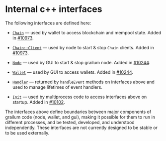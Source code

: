 # Internal c++ interfaces

The following interfaces are defined here:

* [`Chain`](chain.h) — used by wallet to access blockchain and mempool state. Added in [#10973](https://github.com/grailum/grailum/pull/10973).

* [`Chain::Client`](chain.h) — used by node to start & stop `Chain` clients. Added in [#10973](https://github.com/grailum/grailum/pull/10973).

* [`Node`](node.h) — used by GUI to start & stop grailum node. Added in [#10244](https://github.com/grailum/grailum/pull/10244).

* [`Wallet`](wallet.h) — used by GUI to access wallets. Added in [#10244](https://github.com/grailum/grailum/pull/10244).

* [`Handler`](handler.h) — returned by `handleEvent` methods on interfaces above and used to manage lifetimes of event handlers.

* [`Init`](init.h) — used by multiprocess code to access interfaces above on startup. Added in [#10102](https://github.com/grailum/grailum/pull/10102).

The interfaces above define boundaries between major components of grailum code (node, wallet, and gui), making it possible for them to run in different processes, and be tested, developed, and understood independently. These interfaces are not currently designed to be stable or to be used externally.

